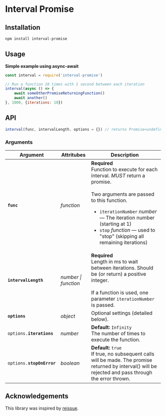 # Interval Promise

## Installation

```bash
npm install interval-promise
```

## Usage

**Simple example using async-await**

```javascript
const interval = require('interval-promise')

// Run a function 10 times with 1 second between each iteration
interval(async () => {
    await someOtherPromiseReturningFunction()
    await another()
}, 1000, {iterations: 10})
```

## API

```javascript
interval(func, intervalLength, options = {}) // returns Promise<undefined>
```

### Arguments

<table>
    <thead>
        <tr>
            <th>Argument</th>
            <th>Attritubes</th>
            <th>Description</th>
        </tr>
    </thead>
    <tbody>
        <tr>
            <td><code><b>func</b></code></td>
            <td><i>function</i></td>
            <td><b>Required</b><br>Function to execute for each interval. <i>MUST</i> return a promise.<br><br>Two arguments are passed to this function.
                <ul>
                    <li><code>iterationNumber</code> <i>number</i> — The iteration number (starting at 1)</li>
                    <li><code>stop</code> <i>function</i> — used to "stop" (skipping all remaining iterations)</li>
                </ul>
            </td>
        </tr>
        <tr>
            <td><code><b>intervalLength</b></code></td>
            <td><i>number | function</i></td>
            <td><b>Required</b><br>Length in ms to wait between iterations. Should be (or return) a positive integer.<br><br>If a function is used, one parameter <code>iterationNumber</code> is passed.</td>
        </tr>
        <tr>
            <td><code><b>options</b></code></td>
            <td><i>object</i></td>
            <td>Optional settings (detailed below).
        <tr>
            <td><code>options.<b>iterations</b></code></td>
            <td><i>number</i></td>
            <td><b>Default: </b><code>Infinity</code><br>The number of times to execute the function.</td>
        </tr>
        <tr>
            <td><code>options.<b>stopOnError</b></code></td>
            <td><i>boolean</i></td>
            <td><b>Default: </b><code>true</code><br>If true, no subsequent calls will be made. The promise returned by interval() will be rejected and pass through the error thrown.</td> 
        </tr>
    </tbody>
</table>

## Acknowledgements

This library was inspired by [reissue](https://github.com/DonutEspresso/reissue).
